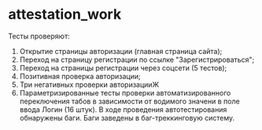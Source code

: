 # attestation_work
Тесты проверяют:
1. Открытие страницы авторизации (главная страница сайта);
2. Переход на страницу регистрации по ссылке "Зарегистрироваться";
3. Переход на страницы регистрации через соцсети (5 тестов);
4. Позитивная проверка авторизации;
5. Три негативных проверки авторизацииЖ
6. Параметризированные тесты проверки автоматизированного переключения табов в зависимости от водимого значени в поле ввода Логин (16 штук).
В ходе проведения автотестирования обнаружены баги. Баги заведены в баг-треккинговую систему.
